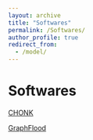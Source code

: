 ```yaml
---
layout: archive
title: "Softwares"
permalink: /Softwares/
author_profile: true
redirect_from:
  - /model/
---
```



# Softwares

[CHONK](https://bgailleton.github.io/Softwares/chonk/)

[GraphFlood](https://bgailleton.github.io/Softwares/graphflood/)